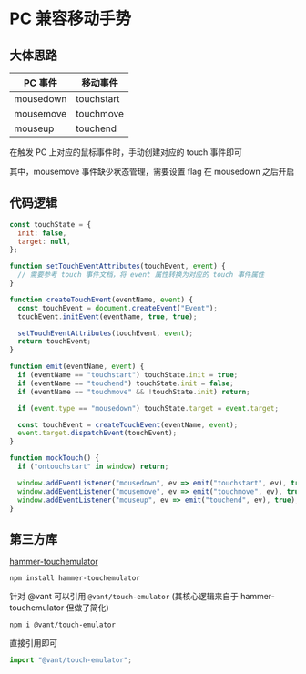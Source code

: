 # PC 兼容移动手势

## 大体思路

| PC 事件   | 移动事件   |
| --------- | ---------- |
| mousedown | touchstart |
| mousemove | touchmove  |
| mouseup   | touchend   |

在触发 PC 上对应的鼠标事件时，手动创建对应的 touch 事件即可

其中，mousemove 事件缺少状态管理，需要设置 flag 在 mousedown 之后开启

## 代码逻辑

```js
const touchState = {
  init: false,
  target: null,
};

function setTouchEventAttributes(touchEvent, event) {
  // 需要参考 touch 事件文档，将 event 属性转换为对应的 touch 事件属性
}

function createTouchEvent(eventName, event) {
  const touchEvent = document.createEvent("Event");
  touchEvent.initEvent(eventName, true, true);

  setTouchEventAttributes(touchEvent, event);
  return touchEvent;
}

function emit(eventName, event) {
  if (eventName == "touchstart") touchState.init = true;
  if (eventName == "touchend") touchState.init = false;
  if (eventName == "touchmove" && !touchState.init) return;

  if (event.type == "mousedown") touchState.target = event.target;

  const touchEvent = createTouchEvent(eventName, event);
  event.target.dispatchEvent(touchEvent);
}

function mockTouch() {
  if ("ontouchstart" in window) return;

  window.addEventListener("mousedown", ev => emit("touchstart", ev), true);
  window.addEventListener("mousemove", ev => emit("touchmove", ev), true);
  window.addEventListener("mouseup", ev => emit("touchend", ev), true);
}
```

## 第三方库

[hammer-touchemulator](https://github.com/hammerjs/touchemulator)

```shell
npm install hammer-touchemulator
```

针对 @vant 可以引用 `@vant/touch-emulator` (其核心逻辑来自于 hammer-touchemulator 但做了简化)

```shell
npm i @vant/touch-emulator
```

直接引用即可

```js
import "@vant/touch-emulator";
```

